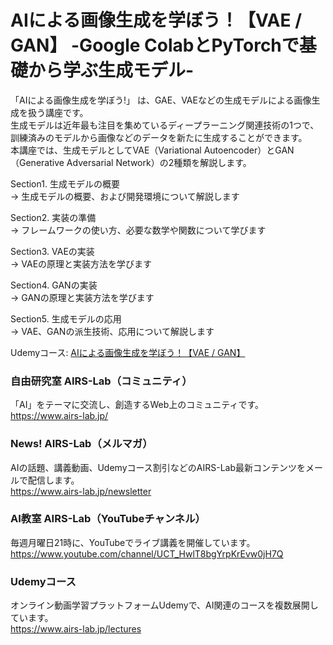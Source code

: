 # AIによる画像生成を学ぼう！【VAE / GAN】 -Google ColabとPyTorchで基礎から学ぶ生成モデル-
「AIによる画像生成を学ぼう!」 は、GAE、VAEなどの生成モデルによる画像生成を扱う講座です。  
生成モデルは近年最も注目を集めているディープラーニング関連技術の1つで、訓練済みのモデルから画像などのデータを新たに生成することができます。  
本講座では、生成モデルとしてVAE（Variational Autoencoder）とGAN（Generative Adversarial Network）の2種類を解説します。

Section1. 生成モデルの概要  
→ 生成モデルの概要、および開発環境について解説します

Section2. 実装の準備  
→ フレームワークの使い方、必要な数学や関数について学びます

Section3. VAEの実装  
→ VAEの原理と実装方法を学びます

Section4. GANの実装  
→ GANの原理と実装方法を学びます

Section5. 生成モデルの応用  
→ VAE、GANの派生技術、応用について解説します

Udemyコース: [AIによる画像生成を学ぼう！【VAE / GAN】](https://www.udemy.com/course/image_generation/?referralCode=AB3A08EA3FE8E34C757D)

### 自由研究室 AIRS-Lab（コミュニティ）
「AI」をテーマに交流し、創造するWeb上のコミュニティです。  
https://www.airs-lab.jp/  
  
### News! AIRS-Lab（メルマガ）
AIの話題、講義動画、Udemyコース割引などのAIRS-Lab最新コンテンツをメールで配信します。  
https://www.airs-lab.jp/newsletter  
  
### AI教室 AIRS-Lab（YouTubeチャンネル）
毎週月曜日21時に、YouTubeでライブ講義を開催しています。  
https://www.youtube.com/channel/UCT_HwlT8bgYrpKrEvw0jH7Q  
  
### Udemyコース
オンライン動画学習プラットフォームUdemyで、AI関連のコースを複数展開しています。  
https://www.airs-lab.jp/lectures  
